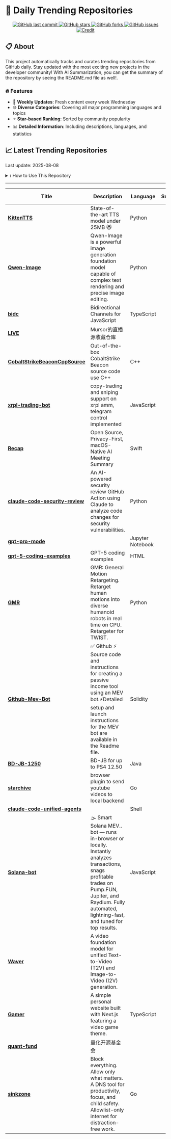 # 🌟 Daily Trending Repositories

<div align="center">
<a href="https://github.com/marc-ko/daily-trending-repo/commits/main">
    <img src="https://img.shields.io/github/last-commit/marc-ko/daily-trending-repo" alt="GitHub last commit" />
</a>

<a href="https://github.com/marc-ko/daily-trending-repo/stargazers">
    <img src="https://img.shields.io/github/stars/marc-ko/daily-trending-repo" alt="GitHub stars" />
</a>
<a href="https://github.com/marc-ko/daily-trending-repo/network/members">
    <img src="https://img.shields.io/github/forks/marc-ko/daily-trending-repo" alt="GitHub forks" />
</a>
<a href="https://github.com/marc-ko/daily-trending-repo/issues">
    <img src="https://img.shields.io/github/issues/marc-ko/daily-trending-repo" alt="GitHub issues" />
</a>
<a alt="credit" href="https://github.com/zezhishao/DailyArXiv">
 <img src="https://img.shields.io/badge/credit%20-%20Idea%20From%20This%20Repo-blue" alt="Credit">
</a>
</div>

## 📋 About

This project automatically tracks and curates trending repositories from GitHub daily. Stay updated with the most exciting new projects in the developer community! With AI Summarization, you can get the summary of the repository by seeing the README.md file as well!.

### 🔥 Features

- 🔄 **Weekly Updates**: Fresh content every week Wednesday
- 🌐 **Diverse Categories**: Covering all major programming languages and topics
- ⭐ **Star-based Ranking**: Sorted by community popularity
- 📊 **Detailed Information**: Including descriptions, languages, and statistics

## 📈 Latest Trending Repositories

Last update: 2025-08-08

<details>
<summary>ℹ️ How to Use This Repository</summary>

1. **Star & Watch**: Click the 'Star' and 'Watch' buttons to receive weekly email notifications
2. **Browse**: Explore trending repositories organized by popularity
3. **Contribute**: Feel free to open issues or suggest improvements

</details>

---

| **Title** | **Description** | **Language** | **Summary** | **Tags** | **Stars Count** |
| --- | --- | --- | --- | --- | --- |
| **[KittenTTS](https://github.com/KittenML/KittenTTS)** |  State-of-the-art TTS model under 25MB 😻  | Python |  |  | 5392 |
| **[Qwen-Image](https://github.com/QwenLM/Qwen-Image)** | Qwen-Image is a powerful image generation foundation model capable of complex text rendering and precise image editing. | Python |  |  | 2180 |
| **[bidc](https://github.com/shuding/bidc)** | Bidirectional Channels for JavaScript | TypeScript |  | <details><summary>async...</summary><p>async, channels, iframe, javascript, messaging, rpc, worker</p></details> | 840 |
| **[LIVE](https://github.com/Mursor/LIVE)** | Mursor的直播源收藏仓库 |  |  |  | 831 |
| **[CobaltStrikeBeaconCppSource](https://github.com/kyxiaxiang/CobaltStrikeBeaconCppSource)** | Out-of-the-box CobaltStrike Beacon source code use C++ | C++ |  |  | 783 |
| **[xrpl-trading-bot](https://github.com/kinexbt/xrpl-trading-bot)** | copy-trading and sniping support on xrpl amm, telegram control implemented | JavaScript |  |  | 584 |
| **[Recap](https://github.com/RecapAI/Recap)** | Open Source, Privacy-First, macOS-Native AI Meeting Summary  | Swift |  | <details><summary>core-...</summary><p>core-audio, openrouter, summarization, swift, whisper, whisper-cpp</p></details> | 525 |
| **[claude-code-security-review](https://github.com/anthropics/claude-code-security-review)** | An AI-powered security review GitHub Action using Claude to analyze code changes for security vulnerabilities. | Python |  |  | 507 |
| **[gpt-pro-mode](https://github.com/mshumer/gpt-pro-mode)** |  | Jupyter Notebook |  |  | 369 |
| **[gpt-5-coding-examples](https://github.com/openai/gpt-5-coding-examples)** | GPT-5 coding examples | HTML |  | <details><summary>codex...</summary><p>codex, coding, frontend, gpt, openai, web, website</p></details> | 367 |
| **[GMR](https://github.com/YanjieZe/GMR)** | GMR: General Motion Retargeting. Retarget human motions into diverse humanoid robots in real time on CPU. Retargeter for TWIST. | Python |  |  | 327 |
| **[Github-Mev-Bot](https://github.com/Foulvelstingw3S/Github-Mev-Bot)** | ✅ Github ⚡ Source code and instructions for creating a passive income tool using an MEV bot.⚡Detailed setup and launch instructions for the MEV bot are available in the Readme file. | Solidity |  | <details><summary>block...</summary><p>blockchain, bot, crypto-bot, cryptocurrency, dex, eth, ethereum, evm, mempool, mev, solana, solana-snipe-bot, solidity, trade-bot, trading, tradingbot, uniswap</p></details> | 272 |
| **[BD-JB-1250](https://github.com/Gezine/BD-JB-1250)** | BD-JB for up to PS4 12.50 | Java |  |  | 271 |
| **[starchive](https://github.com/andrewarrow/starchive)** | browser plugin to send youtube videos to local backend | Go |  |  | 211 |
| **[claude-code-unified-agents](https://github.com/stretchcloud/claude-code-unified-agents)** |  | Shell |  |  | 200 |
| **[Solana-bot](https://github.com/Wiseilvaneom0/Solana-bot)** | 🌫 Smart Solana MEV.. bot — runs in-browser or locally. Instantly analyzes transactions, snags profitable trades on Pump.FUN, Jupiter, and Raydium. Fully automated, lightning-fast, and tuned for top results. | JavaScript |  | <details><summary>block...</summary><p>blockchain, bot, crypto-bot, decentralized-exchanges, dex, ethereum, javascript, mempool, mev, nodejs, smart-contracts, solana, solidity</p></details> | 181 |
| **[Waver](https://github.com/FoundationVision/Waver)** | A video foundation model for unified Text-to-Video (T2V) and Image-to-Video (I2V) generation. |  |  |  | 162 |
| **[Gamer](https://github.com/CelestialRipple/Gamer)** | A simple personal website built with Next.js featuring a video game theme. | TypeScript |  |  | 162 |
| **[quant-fund](https://github.com/yutiansut/quant-fund)** | 量化开源基金会 |  |  |  | 157 |
| **[sinkzone](https://github.com/berbyte/sinkzone)** | Block everything. Allow only what matters. A DNS tool for productivity, focus, and child safety. Allowlist-only internet for distraction-free work. | Go |  |  | 149 |

